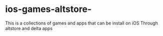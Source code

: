 # ios-games-altstore- 

This is a collections of games and apps that can be install on iOS
Through altstore and delta apps 

